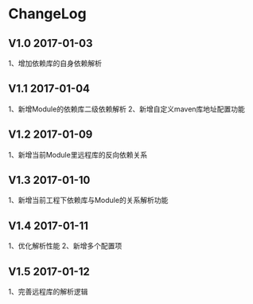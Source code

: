 
ChangeLog
=========

V1.0  2017-01-03
-----------------------
  1、增加依赖库的自身依赖解析

V1.1  2017-01-04
-----------------------
  1、新增Module的依赖库二级依赖解析
  2、新增自定义maven库地址配置功能

V1.2  2017-01-09
-----------------------
  1、新增当前Module里远程库的反向依赖关系

V1.3  2017-01-10
-----------------------
  1、新增当前工程下依赖库与Module的关系解析功能

V1.4  2017-01-11
-----------------------
  1、优化解析性能
  2、新增多个配置项

V1.5  2017-01-12
-----------------------
  1、完善远程库的解析逻辑
